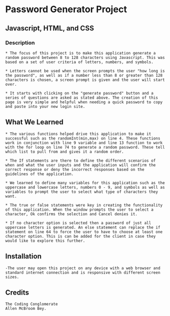 # Password Generator Project

## Javascript, HTML, and CSS


### Description

    * The focus of this project is to make this application generate a random password between 8 to 128 characters using Javascript. This was based on a set of user criteria of letters, numbers, and symbols. 
    
    * Letters cannot be used when the screen prompts the user "how long is the password", as well as if a number less than 8 or greater than 128 characters is chosen, a screen prompt is given and the user will start over.

    * It starts with clicking on the "generate password" button and a series of questions are asked as stated above. The creation of this page is very simple and helpful when needing a quick password to copy and paste into your new login site. 
    


## What We Learned

    * The various functions helped drive this application to make it successful such as the randomInt(min,max) on line 4. These functions work in conjunction with line 9 variable and line 13 function to work with the for loop on line 74 to generate a random password. These tell which list to pull from and gives it a random order. 

    * The If statements are there to define the different scenarios of when and what the user inputs and the application will confirm the correct response or deny the incorrect responses based on the guidelines of the application.

    * We learned to define many variables for this application such as the uppercase and lowercase letters, numbers 0 - 9, and symbols as well as variables to prompt the user to select what type of characters they want.

    * The true or false statements were key in creating the functionality of this application. When the window prompts the user to select a character, Ok confirms the selection and Cancel denies it.
	 
    * If no character option is selected then a password of just all uppercase letters is generated. An else statement can replace the if statement on line 64 to force the user to have to choose at least one character option. This is can be added for the client in case they would like to explore this further.

## Installation

    -The user may open this project on any device with a web browser and standard internet connection and is responsive with different screen sizes.

## Credits

    The Coding Conglomerate
    Allen McBroom Bey.